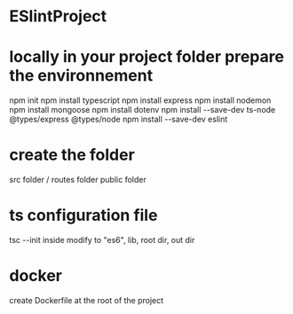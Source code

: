 # ESlintProject

# locally in your project folder prepare the environnement
npm init
npm install typescript
npm install express
npm install nodemon
npm install mongoose
npm install dotenv
npm install --save-dev ts-node @types/express @types/node
npm install --save-dev eslint

# create the folder
src folder / routes folder
public folder


# ts configuration file
tsc --init
inside modify to "es6", lib, root dir, out dir

# docker
create Dockerfile at the root of the project

